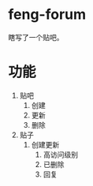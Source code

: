 # feng-forum
瞎写了一个贴吧。
# 功能
1. 贴吧
    1. 创建
    2. 更新
    3. 删除
2. 贴子
    1. 创建更新
        1. 高访问级别
        2. 已删除
        3. 回复
          
        
